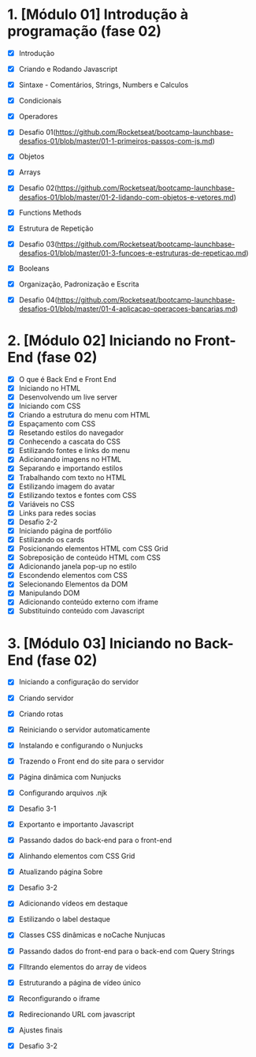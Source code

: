 
# 1. [Módulo 01] Introdução à programação (fase 02)

- [X] Introdução
- [X] Criando e Rodando Javascript
- [X] Sintaxe - Comentários, Strings, Numbers e Calculos
- [X] Condicionais
- [X] Operadores
- [X] Desafio 01(https://github.com/Rocketseat/bootcamp-launchbase-desafios-01/blob/master/01-1-primeiros-passos-com-js.md)
- [X] Objetos
- [X] Arrays
- [X] Desafio 02(https://github.com/Rocketseat/bootcamp-launchbase-desafios-01/blob/master/01-2-lidando-com-objetos-e-vetores.md)
- [X] Functions Methods
- [X] Estrutura de Repetição
- [X] Desafio 03(https://github.com/Rocketseat/bootcamp-launchbase-desafios-01/blob/master/01-3-funcoes-e-estruturas-de-repeticao.md)
- [X] Booleans
- [X] Organização, Padronização e Escrita
- [X] Desafio 04(https://github.com/Rocketseat/bootcamp-launchbase-desafios-01/blob/master/01-4-aplicacao-operacoes-bancarias.md)


# 2. [Módulo 02] Iniciando no Front-End (fase 02)

- [X] O que é Back End e Front End
- [X] Iniciando no HTML 
- [X] Desenvolvendo um live server
- [X] Iniciando com CSS
- [X] Criando a estrutura do menu com HTML
- [X] Espaçamento com CSS
- [X] Resetando estilos do navegador
- [X] Conhecendo a cascata do CSS
- [X] Estilizando fontes e links do menu
- [X] Adicionando imagens no HTML
- [X] Separando e importando estilos
- [X] Trabalhando com texto no HTML
- [X] Estilizando imagem do avatar
- [X] Estilizando textos e fontes com CSS
- [X] Variáveis no CSS
- [X] Links para redes socias
- [X] Desafio 2-2
- [X] Iniciando página de portfólio
- [X] Estilizando os cards
- [X] Posicionando elementos HTML com CSS Grid
- [X] Sobreposição de conteúdo HTML com CSS
- [X] Adicionando janela pop-up no estilo
- [X] Escondendo elementos com CSS
- [X] Selecionando Elementos da DOM
- [X] Manipulando DOM
- [X] Adicionando conteúdo externo com iframe
- [X] Substituindo conteúdo com Javascript

# 3. [Módulo 03] Iniciando no Back-End (fase 02)

- [X] Iniciando a configuração do servidor
- [X] Criando servidor
- [X] Criando rotas
- [X] Reiniciando o servidor automaticamente
- [X] Instalando e configurando o Nunjucks
- [X] Trazendo o Front end do site para o servidor
- [X] Página dinâmica com Nunjucks
- [X] Configurando arquivos .njk
- [X] Desafio 3-1
- [X] Exportanto e importanto Javascript
- [X] Passando dados do back-end para o front-end
- [X] Alinhando elementos com CSS Grid
- [X] Atualizando página Sobre
- [X] Desafio 3-2
- [X] Adicionando vídeos em destaque
- [X] Estilizando o label destaque
- [X] Classes CSS dinâmicas e noCache Nunjucas
- [X] Passando dados do front-end para o back-end com Query Strings
- [X] FIltrando elementos do array de videos
- [X] Estruturando a página de vídeo único
- [X] Reconfigurando o iframe
- [X] Redirecionando URL com javascript
- [X] Ajustes finais
- [X] Desafio 3-2

